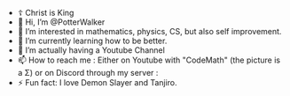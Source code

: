-  ☦ Christ is King 
- 👋 Hi, I’m @PotterWalker
- 👀 I’m interested in mathematics, physics, CS, but also self improvement.
- 🌱 I’m currently learning how to be better.
- 💞️ I’m actually having a Youtube Channel
- 📫 How to reach me : Either on Youtube with "CodeMath" (the picture is a Σ) or on Discord through my server :
- ⚡ Fun fact: I love Demon Slayer and Tanjiro.

<!---
PotterWalker/PotterWalker is a ✨ special ✨ repository because its `README.md` (this file) appears on your GitHub profile.
You can click the Preview link to take a look at your changes.
--->



                                            
